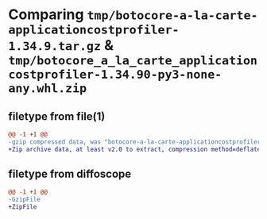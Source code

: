 # Comparing `tmp/botocore-a-la-carte-applicationcostprofiler-1.34.9.tar.gz` & `tmp/botocore_a_la_carte_applicationcostprofiler-1.34.90-py3-none-any.whl.zip`

## filetype from file(1)

```diff
@@ -1 +1 @@
-gzip compressed data, was "botocore-a-la-carte-applicationcostprofiler-1.34.9.tar", last modified: Thu Dec 28 01:06:40 2023, max compression
+Zip archive data, at least v2.0 to extract, compression method=deflate
```

## filetype from diffoscope

```diff
@@ -1 +1 @@
-GzipFile
+ZipFile
```

